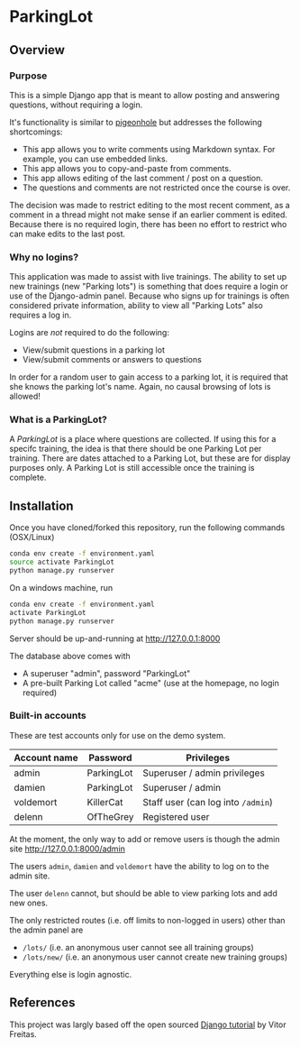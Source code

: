 # ParkingLot

## Overview
### Purpose

This is a simple Django app that is meant to allow posting and answering questions, without requiring a login.

It's functionality is similar to [pigeonhole](http://pigeonhole.at/) but addresses the following shortcomings:

* This app allows you to write comments using Markdown syntax. For example, you can use embedded links.
* This app allows you to copy-and-paste from comments.
* This app allows editing of the last comment / post on a question.
* The questions and comments are not restricted once the course is over.

The decision was made to restrict editing to the most recent comment, as a comment in a thread might not make sense if
an earlier comment is edited. Because there is no required login, there has been no effort to restrict who can make
edits to the last post.

### Why no logins?

This application was made to assist with live trainings. The ability to set up new trainings (new "Parking lots") is
something that does require a login or use of the Django-admin panel. Because who signs up for trainings is often
considered private information, ability to view all "Parking Lots" also requires a log in.

Logins are _not_ required to do the following:
* View/submit questions in a parking lot
* View/submit comments or answers to questions

In order for a random user to gain access to a parking lot, it is required that she knows the parking lot's name. Again,
no causal browsing of lots is allowed!

### What is a ParkingLot?

A *ParkingLot* is a place where questions are collected. If using this for a specifc training, the idea is that there
should be one Parking Lot per training. There are dates attached to a Parking Lot, but these are for display purposes
only. A Parking Lot is still accessible once the training is complete.

## Installation

Once you have cloned/forked this repository, run the following commands (OSX/Linux)
```bash
conda env create -f environment.yaml
source activate ParkingLot
python manage.py runserver
```

On a windows machine, run
```bash
conda env create -f environment.yaml
activate ParkingLot
python manage.py runserver
```

Server should be up-and-running at http://127.0.0.1:8000

The database above comes with
* A superuser "admin", password "ParkingLot"
* A pre-built Parking Lot called "acme" (use at the homepage, no login required)

### Built-in accounts

These are test accounts only for use on the demo system.

| Account name | Password | Privileges |
| --- | --- | --- |
| admin | ParkingLot | Superuser / admin privileges |
| damien | ParkingLot | Superuser / admin |
| voldemort | KillerCat | Staff user (can log into `/admin`) |
| delenn | OfTheGrey | Registered user |

At the moment, the only way to add or remove users is though the admin site http://127.0.0.1:8000/admin

The users `admin`, `damien` and `voldemort` have the ability to log on to the admin site.

The user `delenn` cannot, but should be able to view parking lots and add new ones.

The only restricted routes (i.e. off limits to non-logged in users) other than the admin panel are

* `/lots/` (i.e. an anonymous user cannot see all training groups)
* `/lots/new/` (i.e. an anonymous user cannot create new training groups)

Everything else is login agnostic.

## References

This project was largly based off the open sourced [Django tutorial](https://simpleisbetterthancomplex.com/series/beginners-guide/1.11/) by Vitor Freitas.

